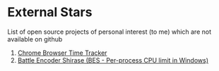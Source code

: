 External Stars
==============

List of open source projects of personal interest (to me) which are not available on github

1. [Chrome Browser Time Tracker](https://code.google.com/p/browser-timetracker/source/browse/trunk/chrome-extension/)
2. [Battle Encoder Shirase (BES - Per-process CPU limit in Windows)](http://mion.faireal.net/archive/BES/src/)
